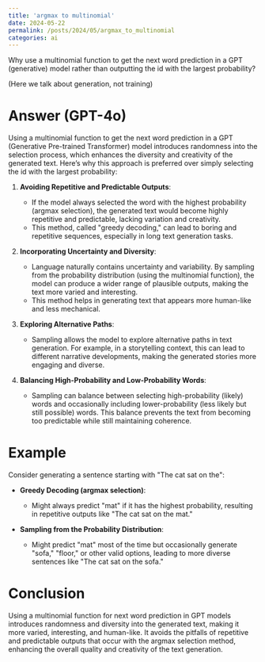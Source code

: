 ```yaml
---
title: 'argmax to multinomial'
date: 2024-05-22
permalink: /posts/2024/05/argmax_to_multinomial
categories: ai
---
```


Why use a multinomial function to get the next word prediction in a GPT (generative) model rather than outputting the id with the largest probability?

(Here we talk about generation, not training)


# Answer (GPT-4o)

Using a multinomial function to get the next word prediction in a GPT (Generative Pre-trained Transformer) model introduces randomness into the selection process, which enhances the diversity and creativity of the generated text. Here’s why this approach is preferred over simply selecting the id with the largest probability:

1. **Avoiding Repetitive and Predictable Outputs**:
   - If the model always selected the word with the highest probability (argmax selection), the generated text would become highly repetitive and predictable, lacking variation and creativity.
   - This method, called "greedy decoding," can lead to boring and repetitive sequences, especially in long text generation tasks.

2. **Incorporating Uncertainty and Diversity**:
   - Language naturally contains uncertainty and variability. By sampling from the probability distribution (using the multinomial function), the model can produce a wider range of plausible outputs, making the text more varied and interesting.
   - This method helps in generating text that appears more human-like and less mechanical.

3. **Exploring Alternative Paths**:
   - Sampling allows the model to explore alternative paths in text generation. For example, in a storytelling context, this can lead to different narrative developments, making the generated stories more engaging and diverse.

4. **Balancing High-Probability and Low-Probability Words**:
   - Sampling can balance between selecting high-probability (likely) words and occasionally including lower-probability (less likely but still possible) words. This balance prevents the text from becoming too predictable while still maintaining coherence.

# Example

Consider generating a sentence starting with "The cat sat on the":

- **Greedy Decoding (argmax selection)**:
  - Might always predict "mat" if it has the highest probability, resulting in repetitive outputs like "The cat sat on the mat."

- **Sampling from the Probability Distribution**:
  - Might predict "mat" most of the time but occasionally generate "sofa," "floor," or other valid options, leading to more diverse sentences like "The cat sat on the sofa."

# Conclusion

Using a multinomial function for next word prediction in GPT models introduces randomness and diversity into the generated text, making it more varied, interesting, and human-like. It avoids the pitfalls of repetitive and predictable outputs that occur with the argmax selection method, enhancing the overall quality and creativity of the text generation.
